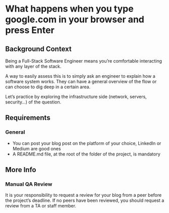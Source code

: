 # What happens when you type google.com in your browser and press Enter

## Background Context

Being a Full-Stack Software Engineer means you’re comfortable interacting with any layer of the stack.

A way to easily assess this is to simply ask an engineer to explain how a software system works. They can have a general overview of the flow or can choose to dig deep in a certain area.

Let’s practice by exploring the infrastructure side (network, servers, security…) of the question.

## Requirements

### General
- You can post your blog post on the platform of your choice, LinkedIn or Medium are good ones
- A README.md file, at the root of the folder of the project, is mandatory

## More Info

### Manual QA Review
It is your responsibility to request a review for your blog from a peer before the project’s deadline. If no peers have been reviewed, you should request a review from a TA or staff member.
